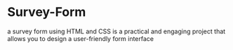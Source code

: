 # Survey-Form
a survey form using HTML and CSS is a practical and engaging project that allows you to design a user-friendly form interface
